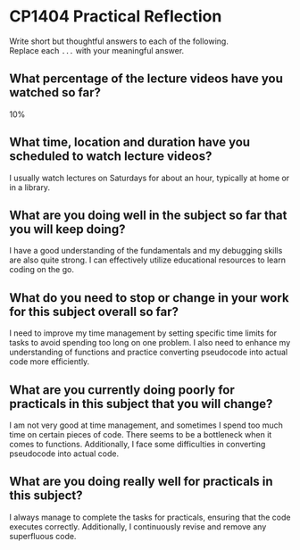 # CP1404 Practical Reflection

Write short but thoughtful answers to each of the following.  
Replace each `...` with your meaningful answer.

## What percentage of the lecture videos have you watched so far?

10%

## What time, location and duration have you scheduled to watch lecture videos?

I usually watch lectures on Saturdays for about an hour, typically at home or in a library.

## What are you doing well in the subject so far that you will keep doing?

I have a good understanding of the fundamentals and my debugging skills are also quite strong. I can effectively utilize educational resources to learn coding on the go.

## What do you need to stop or change in your work for this subject overall so far?
I need to improve my time management by setting specific time limits for tasks to avoid spending too long on one problem. I also need to enhance my understanding of functions and practice converting pseudocode into actual code more efficiently.


## What are you currently doing poorly for practicals in this subject that you will change?


I am not very good at time management, and sometimes I spend too much time on certain pieces of code. There seems to be a bottleneck when it comes to functions. Additionally, I face some difficulties in converting pseudocode into actual code.

## What are you doing really well for practicals in this subject?


I always manage to complete the tasks for practicals, ensuring that the code executes correctly. Additionally, I continuously revise and remove any superfluous code.
